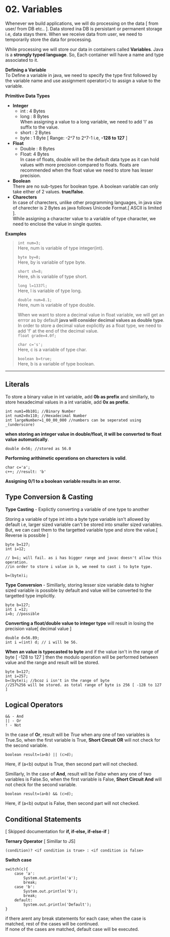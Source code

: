 # 02. Variables

Whenever we build applications, we will do processing on the data [ from user/ from DB etc.. ]. Data stored ina DB is persistant or permanent storage i.e, data stays there. When we receive data from user, we need to temporarily store the data for processing.

While processing we will store our data in containers called **Variables**. Java is a **strongly typed language**. So, Each container will have a name and type associated to it.

**Defining a Variable**<br>
To Define a variable in java, we need to specify the type first followed by the variable name and use assignment operator(=) to assign a value to the variable.

**Primitive Data Types**<br>

- **Integer**
  - int : 4 Bytes
  - long : 8 Bytes<br>
    When assigning a value to a long variable, we need to add 'l' as suffix to the value.
  - short : 2 Bytes
  - byte : 1 Byte [ Range: -2^7 to 2^7-1 i.e, **-128 to 127** ]
- **Float**
  - Double : 8 Bytes
  - Float: 4 Bytes<br>
    In case of floats, double will be the default data type as it can hold values with more precision compared to floats. floats are recommended when the float value we need to store has lesser precision.<br>
- **Boolean**<br>
  There are no sub-types for boolean type. A boolean variable can only take either of 2 values. **true/false**.
- **Charecters**<br>
  In case of charecters, unlike other programming languages, in java size of charecter is 2 Bytes as java follows Unicode Format.[ ASCII is limited ].<br>
  While assigning a character value to a variable of type character, we need to enclose the value in single quotes.

**Examples**<br>

> `int num=3;`<br>
> Here, num is variable of type integer(int).<br>
>
> `byte by=8;`<br>
> Here, by is variable of type byte.<br>
>
> `short sh=8;`<br>
> Here, sh is variable of type short.<br>
>
> `long l=1337l;`<br>
> Here, l is variable of type long.<br>
>
> `double num=8.1;`<br>
> Here, num is variable of type double.<br>
>
> When we want to store a decimal value in float variable, we will get an errror as by default **java will consider decimal values as double type**. In order to store a decimal value explicitly as a float type, we need to add 'f' at the end of the decimal value.<br>`float grade=4.0f;`<br>
>
> `char c='s';`<br>
> Here, c is a variable of type char.<br>
>
> `boolean b=true;`<br>
> Here, b is a variable of type boolean.<br>

---

## Literals

To store a binary value in int variable, add **0b as prefix** and simillarly, to store hexadecimal values in a int variable, add **0x as prefix**.

    int num1=0b101; //Binary Number
    int num2=0x110; //Hexadecimal Number
    int largeNumber=1_00_00_000 //numbers can be seperated using _(underscore)

**when storing an integer value in double/float, it will be converted to float value automatically**.

    double d=56; //stored as 56.0

**Performing arithimetic operations on charecters is valid**.

    char c='a';
    c++; //result: 'b'

**Assigning 0/1 to a boolean variable results in an error.**

## Type Conversion & Casting

**Type Casting** - Explictly converting a variable of one type to another

Storing a variable of type int into a byte type variable isn't allowed by default i.e, larger sized variable can't be stored into smaller sized variables. But, we can cast them to the targetted variable type and store the value.[ Reverse is possible ]

    byte b=127;
    int i=12;

    // b=i; will fail. as i has bigger range and javac doesn't allow this operation.
    //in order to store i value in b, we need to cast i to byte type.

    b=(byte)i;

**Type Conversion** - Simillarly, storing lesser size variable data to higher sized variable is possible by default and value will be converted to the targetted type implicitly.

    byte b=127;
    int i =12;
    i=b; //possible

**Converting a float/double value to integer type** will result in losing the precision value[ decimal value ]

    double d=56.89;
    int i =(int) d; // i will be 56.

**When an value is typecasted to byte** and if the value isn't in the range of byte [ -128 to 127 ] then the modulo operation will be performed between value and the range and result will be stored.

    byte b=127;
    int i=257;
    b=(byte)i; //bcoz i isn't in the range of byte
    //257%256 will be stored. as total range of byte is 256 [ -128 to 127 ]

## Logical Operators

    && - And
    || - Or
    ! - Not

In the case of **Or**, result will be _True_ when any one of two variables is True.So, when the first variable is True, **Short Circuit OR** will not check for the second variable.<br>

    boolean result=(a<b) || (c>d);

Here, if (a<b) output is True, then second part will not checked.

Simillarly, In the case of **And**, result will be _False_ when any one of two variables is False.So, when the first variable is False, **Short Circuit And** will not check for the second variable.<br>

    boolean result=(a<b) && (c>d);

Here, if (a<b) output is False, then second part will not checked.

## Conditional Statements

[ Skipped documentation for **if, if-else, if-else-if** ]

**Ternary Operator**
[ Simillar to JS]<br>

    (condition)? <if condition is true> : <if condition is false>

**Switch case**<br>

    switch(c){
        case 'a':
            System.out.println('a');
            break;
        case 'b':
            System.out.println('b');
            break;
        default:
            System.out.println('Default');
    }

if there arent any break statements for each case; when the case is matched, rest of the cases will be continued.<br>
If none of the cases are matched, default case will be executed.
